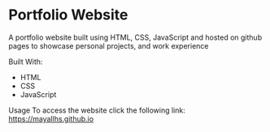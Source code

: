 <h1>Portfolio Website</h1>

A portfolio website built using HTML, CSS, JavaScript and hosted on github pages to showcase personal projects, and work experience

Built With:
- HTML
- CSS
- JavaScript

Usage
To access the website click the following link: https://mayallhs.github.io


